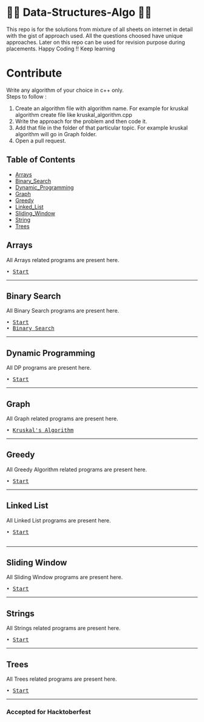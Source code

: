 
# 👨‍💻 Data-Structures-Algo 👨‍💻 

This repo is for the solutions from mixture of all sheets on internet in detail with the gist of approach used.
All the questions choosed have unique approaches.
Later on this repo can be used for revision purpose during placements.
Happy Coding !!
Keep learning 
# Contribute

Write any algorithm of your choice in c++ only.<br>
Steps to follow :
1. Create an algorithm file with algorithm name. For example for kruskal algorithm create file like kruskal_algorithm.cpp
2. Write the approach for the problem and then code it.
3. Add that file in the folder of that particular topic. For example kruskal algorithm  will go in Graph folder.
4. Open a pull request.

## Table of Contents

-   [Arrays](#Graph)
-   [Binary_Search](#Binary_Search)
-   [Dynamic_Programming](#Dynamic_Programming)
-   [Graph](#Graph)
-   [Greedy](#Greedy)
-   [Linked_List](#Linked_List)
-   [Sliding_Window](#Sliding_Window)
-   [String](#String)
-   [Trees](#Trees)


</details>

## Arrays

All Arrays related programs are present here.

<pre>
• <a href="https://github.com/jiitopticachapter/Data-Structures-Algo/blob/main/Arrays/start.cpp">Start</a>
</pre>

---

## Binary Search

All Binary Search programs are present here.

<pre>
• <a href="https://github.com/jiitopticachapter/Data-Structures-Algo/blob/main/Binary_Search/start.cpp">Start</a>
• <a href="https://github.com/jiitopticachapter/Data-Structures-Algo/blob/main/Binary_Search/binarySearch.cpp">Binary Search</a>
</pre>

---

## Dynamic Programming

All DP programs are present here.

<pre>
• <a href="https://github.com/jiitopticachapter/Data-Structures-Algo/blob/main/Dynamic_Programming/start.cpp">Start</a>
</pre>

---



## Graph

All Graph related programs are present here.

<pre>
• <a href="https://github.com/jiitopticachapter/Data-Structures-Algo/blob/main/Graph/kruskal_algorithm.cpp">Kruskal's Algorithm</a>
</pre>

---

## Greedy

All Greedy Algorithm related programs are present here.

<pre>
• <a href="https://github.com/jiitopticachapter/Data-Structures-Algo/blob/main/Greedy/start.cpp">Start</a>
</pre>

---

## Linked List

All Linked List programs are present here.

<pre>
• <a href="https://github.com/jiitopticachapter/Data-Structures-Algo/blob/main/Linked_List/start.cpp">Start</a>

</pre>

---

## Sliding Window

All Sliding Window programs are present here.

<pre>
• <a href="https://github.com/jiitopticachapter/Data-Structures-Algo/blob/main/Sliding_Window/start.cpp">Start</a>
</pre>

---

## Strings

All Strings related programs are present here.

<pre>
• <a href="https://github.com/jiitopticachapter/Data-Structures-Algo/blob/main/Strings/start.cpp">Start</a>
</pre>

---

## Trees

All Trees related programs are present here.

<pre>
• <a href="https://github.com/jiitopticachapter/Data-Structures-Algo/blob/main/Trees/start.cpp">Start</a>
</pre>

---

### Accepted for Hacktoberfest ###
